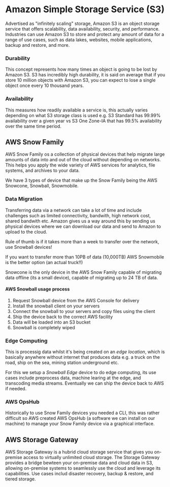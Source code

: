 # Amazon Simple Storage Service (S3)
Advertised as "infinitely scaling" storage, Amazon S3 is an object storage service that offers scalability, data availability, security, and performance. Industries can use Amazon S3 to store and protect any amount of data for a range of use cases, such as data lakes, websites, mobile applications, backup and restore, and more.

### Durability
This concept represents how many times an object is going to be lost by Amazon S3. S3 has incredibly high durability, it is said on average that if you store 10 million objects with Amazon S3, you can expect to lose a single object once every 10 thousand years.

### Availability
This measures how readily available a service is, this actually varies depending on what S3 storage class is used e.g. S3 Standard has 99.99% availability over a given year vs S3 One Zone-IA that has 99.5% availability over the same time period.

## AWS Snow Family
AWS Snow Family os a collection of physical devices that help migrate large amounts of data into and out of the cloud without depending on networks. This helps you apply the wide variety of AWS services for analytics, file systems, and archives to your data.

We have 3 types of device that make up the Snow Family being the AWS Snowcone, Snowball, Snowmobile.

### Data Migration
Transferring data via a network can take a lot of time and include challenges such as limited connectivity, bandwith, high network cost, shared bandwith etc. Amazon gives us a way around this by sending us physical devices where we can download our data and send to Amazon to upload to the cloud.

Rule of thumb is if it takes more than a week to transfer over the network, use Snowball devices!

If you want to transfer more than 10PB of data (10,000TB) AWS Snowmobile is the better option (an actual truck!!)

Snowcone is the only device in the AWS Snow Family capable of migrating data offline (its a small device), capable of migrating up to 24 TB of data.

#### AWS Snowball usage process
1. Request Snowball device from the AWS Console for delivery
2. Install the snowball client on your servers
3. Connect the snowball to your servers and copy files using the client
4. Ship the device back to the correct AWS facility
5. Data will be loaded into an S3 bucket
6. Snowball is completely wiped

### Edge Computing
This is processig data whilst it's being created on an _edge location_, which is basically anywhere without internet that produces data e.g. a truck on the road, ship on the sea, mining station underground etc.

For this we setup a _Snowball Edge_ device to do edge computing, its use cases include preprocess data, machine learing at the edge, and transcoding media streams. Eventually we can ship the device back to AWS if needed.

### AWS OpsHub
Historically to use Snow Family devices you needed a CLI, this was rather difficult so AWS created AWS OpsHub (a software we can install on our machine) to manage your Snow Family device via a graphical interface.

## AWS Storage Gateway
AWS Storage Gateway is a hubrid cloud storage service that gives you on-premise access to virtually unlimited cloud storage. The Storage Gateway provides a bridge bewteen your on-premise data and cloud data in S3, allowing on-premise systems to seamlessly use the cloud and leverage its capabilities. Use cases includ disaster recovery, backup & restore, and tiered storage.